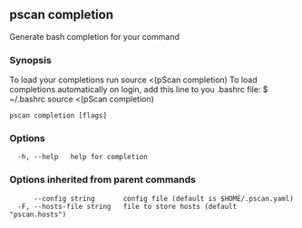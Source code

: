 ## pscan completion

Generate bash completion for your command

### Synopsis

To load your completions run
	source <(pScan completion)
To load completions automatically on login, add this line to you .bashrc file: $ ~/.bashrc
source <(pScan completion)


```
pscan completion [flags]
```

### Options

```
  -h, --help   help for completion
```

### Options inherited from parent commands

```
      --config string       config file (default is $HOME/.pscan.yaml)
  -F, --hosts-file string   file to store hosts (default "pscan.hosts")
```
